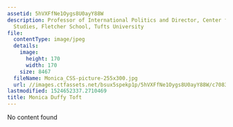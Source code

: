 ```yaml
---
assetid: 5hVXFfNe1Oygs8U0ayY88W
description: Professor of International Politics and Director, Center for Strategic
  Studies, Fletcher School, Tufts University
file:
  contentType: image/jpeg
  details:
    image:
      height: 170
      width: 170
    size: 8467
  fileName: Monica_CSS-picture-255x300.jpg
  url: //images.ctfassets.net/bsux5spekp1p/5hVXFfNe1Oygs8U0ayY88W/c70838c1f7b978c04af0a2e2cd113cf2/Monica_CSS-picture-255x300.jpg
lastmodified: 1524652337.2710469
title: Monica Duffy Toft
---
```

No content found